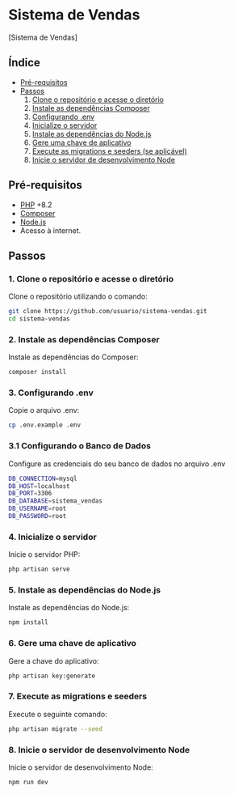 # Sistema de Vendas

[Sistema de Vendas]

## Índice

- [Pré-requisitos](#pré-requisitos)
- [Passos](#passos)
  1. [Clone o repositório e acesse o diretório](#1-clone-o-repositório-e-acesse-o-diretório)
  2. [Instale as dependências Composer](#2-instale-as-dependências-composer)
  3. [Configurando .env](#3-configurando-env)
  4. [Inicialize o servidor](#4-inicialize-o-servidor)
  5. [Instale as dependências do Node.js](#5-instale-as-dependências-do-nodejs)
  6. [Gere uma chave de aplicativo](#6-gere-uma-chave-de-aplicativo)
  7. [Execute as migrations e seeders (se aplicável)](#7-execute-as-migrations-e-seeders-se-aplicável)
  8. [Inicie o servidor de desenvolvimento Node](#8-inicie-o-servidor-de-desenvolvimento-node)

## Pré-requisitos

- [PHP](https://www.php.net/) +8.2
- [Composer](https://getcomposer.org/download/)
- [Node.js](https://nodejs.org/en)
- Acesso à internet.

## Passos

### 1. Clone o repositório e acesse o diretório

Clone o repositório utilizando o comando:

```bash
git clone https://github.com/usuario/sistema-vendas.git
cd sistema-vendas
```

### 2. Instale as dependências Composer

Instale as dependências do Composer:

```bash
composer install
```

### 3. Configurando .env

Copie o arquivo .env:

```bash
cp .env.example .env
```

### 3.1 Configurando o Banco de Dados

Configure as credenciais do seu banco de dados no arquivo .env

```bash
DB_CONNECTION=mysql
DB_HOST=localhost
DB_PORT=3306
DB_DATABASE=sistema_vendas
DB_USERNAME=root
DB_PASSWORD=root
```

### 4. Inicialize o servidor

Inicie o servidor PHP:

```bash
php artisan serve
```

### 5. Instale as dependências do Node.js

Instale as dependências do Node.js:

```bash
npm install
```
### 6. Gere uma chave de aplicativo

Gere a chave do aplicativo:

```bash
php artisan key:generate
```
### 7. Execute as migrations e seeders 

Execute o seguinte comando:

```bash
php artisan migrate --seed

```
### 8. Inicie o servidor de desenvolvimento Node

Inicie o servidor de desenvolvimento Node:

```bash
npm run dev

```










